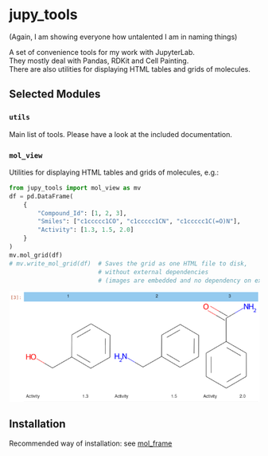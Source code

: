 # jupy_tools

(Again, I am showing everyone how untalented I am in naming things)

A set of convenience tools for my work with JupyterLab.  
They mostly deal with Pandas, RDKit and Cell Painting.  
There are also utilities for displaying HTML tables and grids of molecules.

## Selected Modules
### `utils`
Main list of tools. Please have a look at the included documentation.

### `mol_view`
Utilities for displaying HTML tables and grids of molecules, e.g.:

```Python
from jupy_tools import mol_view as mv
df = pd.DataFrame(
    {
        "Compound_Id": [1, 2, 3],
        "Smiles": ["c1ccccc1CO", "c1ccccc1CN", "c1ccccc1C(=O)N"],
        "Activity": [1.3, 1.5, 2.0]
    }
)
mv.mol_grid(df)
# mv.write_mol_grid(df)  # Saves the grid as one HTML file to disk, 
                         # without external dependencies
                         # (images are embedded and no dependency on external Javascript)
```

![molview](res/mv.png)


## Installation

Recommended way of installation: see [mol_frame](https://github.com/apahl/mol_frame#installation)